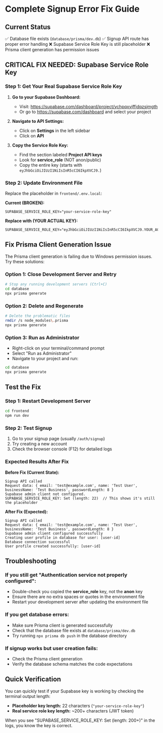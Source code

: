 # Complete Signup Error Fix Guide

## Current Status
✅ Database file exists (`database/prisma/dev.db`)
✅ Signup API route has proper error handling
❌ Supabase Service Role Key is still placeholder
❌ Prisma client generation has permission issues

## CRITICAL FIX NEEDED: Supabase Service Role Key

### Step 1: Get Your Real Supabase Service Role Key

1. **Go to your Supabase Dashboard:**
   - Visit: https://supabase.com/dashboard/project/ychpqxyjffjdqzsjmgth
   - Or go to https://supabase.com/dashboard and select your project

2. **Navigate to API Settings:**
   - Click on **Settings** in the left sidebar
   - Click on **API**

3. **Copy the Service Role Key:**
   - Find the section labeled **Project API keys**
   - Look for **service_role** (NOT anon/public)
   - Copy the entire key (starts with `eyJhbGciOiJIUzI1NiIsInR5cCI6IkpXVCJ9.`)

### Step 2: Update Environment File

Replace the placeholder in `frontend/.env.local`:

**Current (BROKEN):**
```env
SUPABASE_SERVICE_ROLE_KEY="your-service-role-key"
```

**Replace with (YOUR ACTUAL KEY):**
```env
SUPABASE_SERVICE_ROLE_KEY="eyJhbGciOiJIUzI1NiIsInR5cCI6IkpXVCJ9.YOUR_ACTUAL_SERVICE_ROLE_KEY_HERE"
```

## Fix Prisma Client Generation Issue

The Prisma client generation is failing due to Windows permission issues. Try these solutions:

### Option 1: Close Development Server and Retry
```bash
# Stop any running development servers (Ctrl+C)
cd database
npx prisma generate
```

### Option 2: Delete and Regenerate
```bash
# Delete the problematic files
rmdir /s node_modules\.prisma
npx prisma generate
```

### Option 3: Run as Administrator
- Right-click on your terminal/command prompt
- Select "Run as Administrator"
- Navigate to your project and run:
```bash
cd database
npx prisma generate
```

## Test the Fix

### Step 1: Restart Development Server
```bash
cd frontend
npm run dev
```

### Step 2: Test Signup
1. Go to your signup page (usually `/auth/signup`)
2. Try creating a new account
3. Check the browser console (F12) for detailed logs

### Expected Results After Fix

**Before Fix (Current State):**
```
Signup API called
Request data: { email: 'test@example.com', name: 'Test User', businessName: 'Test Business', passwordLength: 8 }
Supabase admin client not configured.
SUPABASE_SERVICE_ROLE_KEY: Set (length: 22)  // This shows it's still the placeholder
```

**After Fix (Expected):**
```
Signup API called
Request data: { email: 'test@example.com', name: 'Test User', businessName: 'Test Business', passwordLength: 8 }
Supabase admin client configured successfully
Creating user profile in database for user: [user-id]
Database connection successful
User profile created successfully: [user-id]
```

## Troubleshooting

### If you still get "Authentication service not properly configured":
- Double-check you copied the **service_role** key, not the **anon** key
- Ensure there are no extra spaces or quotes in the environment file
- Restart your development server after updating the environment file

### If you get database errors:
- Make sure Prisma client is generated successfully
- Check that the database file exists at `database/prisma/dev.db`
- Try running `npx prisma db push` in the database directory

### If signup works but user creation fails:
- Check the Prisma client generation
- Verify the database schema matches the code expectations

## Quick Verification

You can quickly test if your Supabase key is working by checking the terminal output length:

- **Placeholder key length:** 22 characters (`"your-service-role-key"`)
- **Real service role key length:** ~200+ characters (JWT token)

When you see "SUPABASE_SERVICE_ROLE_KEY: Set (length: 200+)" in the logs, you know the key is correct.
